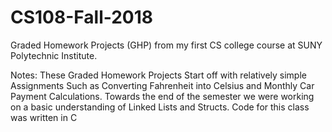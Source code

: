 # CS108-Fall-2018
Graded Homework Projects (GHP) from my first CS college course at SUNY Polytechnic Institute. 

Notes:
These Graded Homework Projects Start off with relatively simple Assignments Such as Converting Fahrenheit into Celsius and Monthly Car Payment Calculations.
Towards the end of the semester we were working on a basic understanding of Linked Lists and Structs.
Code for this class was written in C
